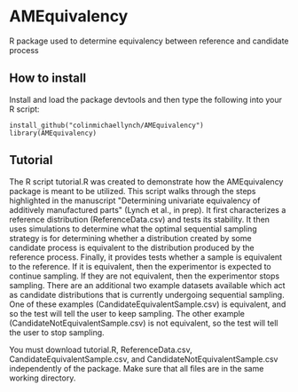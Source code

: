 # AMEquivalency

R package used to determine equivalency between reference and candidate process 

## How to install

Install and load the package devtools and then type the following into your R script:

```
install_github("colinmichaellynch/AMEquivalency")
library(AMEquivalency)
```

## Tutorial 

The R script tutorial.R was created to demonstrate how the AMEquivalency package is meant to be utilized. This script walks through the steps highlighted in the manuscript "Determining univariate equivalency of additively
manufactured parts" (Lynch et al., in prep). It first characterizes a reference distribution (ReferenceData.csv) and tests its stability. It then uses simulations to determine what the optimal sequential sampling strategy is for determining whether a distribution created by some candidate process is equivalent to the distribution produced by the reference process. Finally, it provides tests whether a sample is equivalent to the reference. If it is equivalent, then the experimentor is expected to continue sampling. If they are not equivalent, then the experimentor stops sampling. There are an additional two example datasets available which act as candidate distributions that is currently undergoing sequential sampling. One of these examples (CandidateEquivalentSample.csv) is equivalent, and so the test will tell the user to keep sampling. The other example (CandidateNotEquivalentSample.csv) is not equivalent, so the test will tell the user to stop sampling. 

You must download tutorial.R, ReferenceData.csv, CandidateEquivalentSample.csv, and CandidateNotEquivalentSample.csv independently of the package. Make sure that all files are in the same working directory. 
